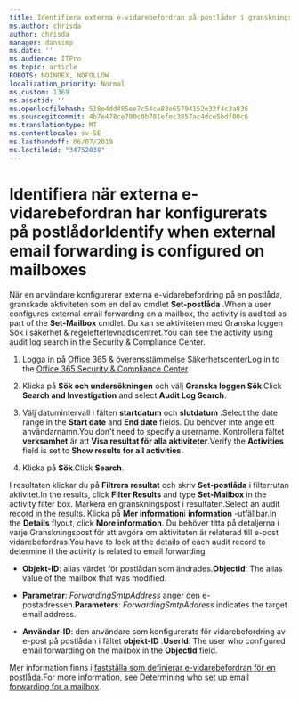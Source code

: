 ```yaml
---
title: Identifiera externa e-vidarebefordran på postlådor i granskningsloggar
ms.author: chrisda
author: chrisda
manager: dansimp
ms.date: ''
ms.audience: ITPro
ms.topic: article
ROBOTS: NOINDEX, NOFOLLOW
localization_priority: Normal
ms.custom: 1369
ms.assetid: ''
ms.openlocfilehash: 518e4dd485ee7c54ce83e65794152e32f4c3a836
ms.sourcegitcommit: 4b7e478ce700c0b781efec3857ac4dce5bdf00c6
ms.translationtype: MT
ms.contentlocale: sv-SE
ms.lasthandoff: 06/07/2019
ms.locfileid: "34752038"
---
```

# <a name="identify-when-external-email-forwarding-is-configured-on-mailboxes"></a><span data-ttu-id="8d33b-102">Identifiera när externa e-vidarebefordran har konfigurerats på postlådor</span><span class="sxs-lookup"><span data-stu-id="8d33b-102">Identify when external email forwarding is configured on mailboxes</span></span>

<span data-ttu-id="8d33b-103">När en användare konfigurerar externa e-vidarebefordring på en postlåda, granskade aktiviteten som en del av cmdlet **Set-postlåda** .</span><span class="sxs-lookup"><span data-stu-id="8d33b-103">When a user configures external email forwarding on a mailbox, the activity is audited as part of the **Set-Mailbox** cmdlet.</span></span> <span data-ttu-id="8d33b-104">Du kan se aktiviteten med Granska loggen Sök i säkerhet & regelefterlevnadscentret.</span><span class="sxs-lookup"><span data-stu-id="8d33b-104">You can see the activity using audit log search in the Security & Compliance Center.</span></span>

1. <span data-ttu-id="8d33b-105">Logga in på [Office 365 & överensstämmelse Säkerhetscenter](https://protection.office.com/)</span><span class="sxs-lookup"><span data-stu-id="8d33b-105">Log in to the [Office 365 Security & Compliance Center](https://protection.office.com/)</span></span>

2. <span data-ttu-id="8d33b-106">Klicka på **Sök och undersökningen** och välj **Granska loggen Sök**.</span><span class="sxs-lookup"><span data-stu-id="8d33b-106">Click **Search and Investigation** and select **Audit Log Search**.</span></span>

3. <span data-ttu-id="8d33b-107">Välj datumintervall i fälten **startdatum** och **slutdatum** .</span><span class="sxs-lookup"><span data-stu-id="8d33b-107">Select the date range in the **Start date** and **End date** fields.</span></span> <span data-ttu-id="8d33b-108">Du behöver inte ange ett användarnamn.</span><span class="sxs-lookup"><span data-stu-id="8d33b-108">You don't need to specify a username.</span></span> <span data-ttu-id="8d33b-109">Kontrollera fältet **verksamhet** är att **Visa resultat för alla aktiviteter**.</span><span class="sxs-lookup"><span data-stu-id="8d33b-109">Verify the **Activities** field is set to **Show results for all activities**.</span></span>

4. <span data-ttu-id="8d33b-110">Klicka på **Sök**.</span><span class="sxs-lookup"><span data-stu-id="8d33b-110">Click **Search**.</span></span>

<span data-ttu-id="8d33b-111">I resultaten klickar du på **Filtrera resultat** och skriv **Set-postlåda** i filterrutan aktivitet.</span><span class="sxs-lookup"><span data-stu-id="8d33b-111">In the results, click **Filter Results** and type **Set-Mailbox** in the activity filter box.</span></span> <span data-ttu-id="8d33b-112">Markera en granskningspost i resultaten.</span><span class="sxs-lookup"><span data-stu-id="8d33b-112">Select an audit record in the results.</span></span> <span data-ttu-id="8d33b-113">Klicka på **Mer information**i **information** -utfällbar.</span><span class="sxs-lookup"><span data-stu-id="8d33b-113">In the **Details** flyout, click **More information**.</span></span> <span data-ttu-id="8d33b-114">Du behöver titta på detaljerna i varje Granskningspost för att avgöra om aktiviteten är relaterad till e-post vidarebefordras.</span><span class="sxs-lookup"><span data-stu-id="8d33b-114">You have to look at the details of each audit record to determine if the activity is related to email forwarding.</span></span>

- <span data-ttu-id="8d33b-115">**Objekt-ID**: alias värdet för postlådan som ändrades.</span><span class="sxs-lookup"><span data-stu-id="8d33b-115">**ObjectId**: The alias value of the mailbox that was modified.</span></span>

- <span data-ttu-id="8d33b-116">**Parametrar**: _ForwardingSmtpAddress_ anger den e-postadressen.</span><span class="sxs-lookup"><span data-stu-id="8d33b-116">**Parameters**: _ForwardingSmtpAddress_ indicates the target email address.</span></span>

- <span data-ttu-id="8d33b-117">**Användar-ID**: den användare som konfigurerats för vidarebefordring av e-post på postlådan i fältet **objekt-ID** .</span><span class="sxs-lookup"><span data-stu-id="8d33b-117">**UserId**: The user who configured email forwarding on the mailbox in the **ObjectId** field.</span></span>

<span data-ttu-id="8d33b-118">Mer information finns i [fastställa som definierar e-vidarebefordran för en postlåda](https://docs.microsoft.com/office365/securitycompliance/auditing-troubleshooting-scenarios#determining-who-set-up-email-forwarding-for-a-mailbox).</span><span class="sxs-lookup"><span data-stu-id="8d33b-118">For more information, see [Determining who set up email forwarding for a mailbox](https://docs.microsoft.com/office365/securitycompliance/auditing-troubleshooting-scenarios#determining-who-set-up-email-forwarding-for-a-mailbox).</span></span>

